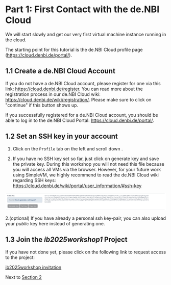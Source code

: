 # Part 1: First Contact with the de.NBI Cloud

We will start slowly and get our very first virtual machine instance
running in the cloud.

The starting point for this tutorial is the de.NBI Cloud profile page
(<https://cloud.denbi.de/portal/>).

## 1.1 Create a de.NBI Cloud Account

If you do not have a de.NBI Cloud account, please register for one via
this link: <https://cloud.denbi.de/register>. You can read more about
the registration process in our de.NBI Cloud wiki:
<https://cloud.denbi.de/wiki/registration/>. Please make sure to
click on "continue" if this button shows up.

If you successfully registered for a de.NBI Cloud account, you should be
able to log in to the de.NBI Cloud Portal:
<https://cloud.denbi.de/portal/>.

## 1.2 Set an SSH key in your account

1.  Click on the `Profile` tab on the left and scroll down .

2.  If you have no SSH key set so far, just click on generate key and
    save the private key. During this workshop you will not need this
    file because you will access all VMs via the browser. However, for
    your future work using SimpleVM, we highly recommend to read the
    de.NBI Cloud wiki regarding SSH keys:
    <https://cloud.denbi.de/wiki/portal/user_information/#ssh-key>

![Key](figures/key.png)

2.(optional) If you have already a personal ssh key-pair, you can also
upload your *public* key here instead of generating one.

## 1.3 Join the *ib2025workshop1* Project

If you have not done yet, please click on the following link to request
access to the project:

[ib2025workshop
invitation](https://simplevm.denbi.de/portal/webapp/#/workshops/invitation/faecbc35ec5648e890f6510f583e2b38)

Next to [Section 2](Part2.md)

